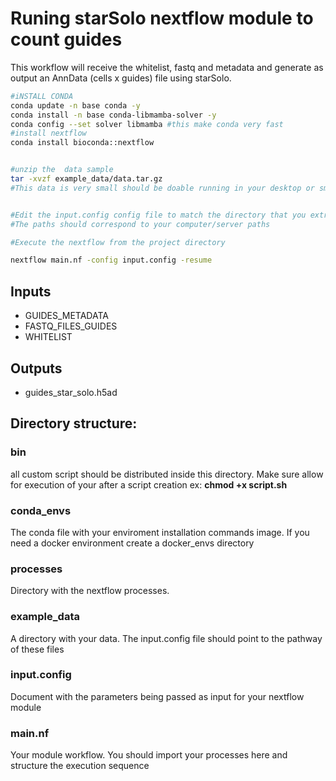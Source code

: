 
# Runing  starSolo nextflow module to count guides
This workflow will receive the whitelist, fastq and metadata and generate as output an AnnData (cells x guides) file using starSolo.

```bash
#iNSTALL CONDA 
conda update -n base conda -y 
conda install -n base conda-libmamba-solver -y
conda config --set solver libmamba #this make conda very fast
#install nextflow
conda install bioconda::nextflow

```

```bash

#unzip the  data sample
tar -xvzf example_data/data.tar.gz
#This data is very small should be doable running in your desktop or small server
```

```bash

#Edit the input.config config file to match the directory that you extracted your data.
#The paths should correspond to your computer/server paths

```
```bash
#Execute the nextflow from the project directory

nextflow main.nf -config input.config -resume


```
## Inputs
- GUIDES_METADATA
- FASTQ_FILES_GUIDES
- WHITELIST 

## Outputs
-   guides_star_solo.h5ad


## Directory structure:

### bin 

 all custom script should be distributed inside this directory. Make sure allow  for execution of your  after a script creation ex: __chmod +x script.sh__

### conda_envs 

 The conda file with your enviroment installation commands image. If you need a docker environment create a docker_envs directory

### processes
Directory with the nextflow processes.

### example_data
A directory with your data. The input.config file should point to the pathway of these files

### input.config
 Document with the parameters being passed as input for your nextflow module

### main.nf
Your module workflow. You should import your processes here and structure the execution sequence







